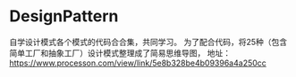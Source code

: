 # DesignPattern
自学设计模式各个模式的代码合合集，共同学习。
为了配合代码，将25种（包含简单工厂和抽象工厂）设计模式整理成了简易思维导图，
地址：https://www.processon.com/view/link/5e8b328be4b09396a4a250cc
